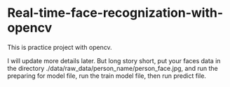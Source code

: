 # Real-time-face-recognization-with-opencv
This is practice project with opencv.

I will update more details later. But long story short, put your faces data in the directory ./data/raw_data/person_name/person_face.jpg, and run the preparing for model file, run the train model file, then run predict file.
